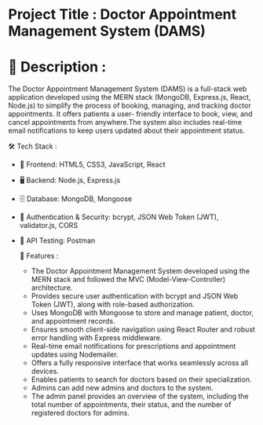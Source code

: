 # Project Title : Doctor Appointment Management System (DAMS)


# 📖 Description :
The Doctor Appointment Management System (DAMS) is a full-stack web application developed using the MERN stack (MongoDB, Express.js, React, Node.js) to simplify the process of booking, managing, and tracking doctor appointments. It offers patients a user- friendly interface to book, view, and cancel appointments from anywhere.The system also includes real-time email notifications to keep users updated about their appointment status.  


🛠️ Tech Stack :   
- 🎨  Frontend: HTML5, CSS3, JavaScript, React  
- 🖥️  Backend: Node.js, Express.js  
- 🗄️  Database: MongoDB, Mongoose   
- 🔐  Authentication & Security: bcrypt, JSON Web Token (JWT), validator.js, CORS    
- 🧪  API Testing: Postman


  🚀 Features :
  - The Doctor Appointment Management System developed using the MERN stack and followed the MVC (Model-View-Controller) architecture.
  - Provides secure user authentication with bcrypt and JSON Web Token (JWT), along with role-based authorization.
  - Uses MongoDB with Mongoose to store and manage patient, doctor, and appointment records.
  - Ensures smooth client-side navigation using React Router and robust error handling with Express middleware.
  - Real-time email notifications for prescriptions and appointment updates using Nodemailer.
  - Offers a fully responsive interface that works seamlessly across all devices.
  - Enables patients to search for doctors based on their specialization.
  - Admins can add new admins and doctors to the system.
  - The admin panel provides an overview of the system, including the total number of appointments, their status, and the number of registered doctors for admins.
 

    
